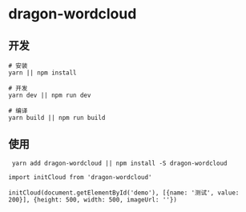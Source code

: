 # dragon-wordcloud

## 开发

```
# 安装
yarn || npm install

# 开发
yarn dev || npm run dev

# 编译
yarn build || npm run build
```

## 使用

```
 yarn add dragon-wordcloud || npm install -S dragon-wordcloud
```

```
import initCloud from 'dragon-wordcloud'

initCloud(document.getElementById('demo'), [{name: '测试', value: 200}], {height: 500, width: 500, imageUrl: ''})
```

